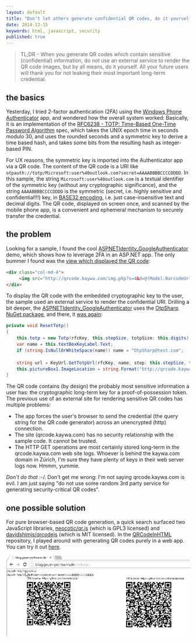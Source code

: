 ```yaml
---
layout: default
title: "Don't let others generate confidential QR codes, do it yourself in HTML"
date: 2014-12-15
keywords: html, javascript, security
published: true
---
```


> TL;DR - When you generate QR codes which contain sensitive (confidential) information, do *not* use an external service to render the QR code images, but by all means, do it yourself. All your future users will thank you for not leaking their most important long-term credential. 

## the basics

Yesterday, I tried 2-factor authentication (2FA) using the [Windows Phone Authenticator](http://www.windowsphone.com/en-us/store/app/authenticator/e7994dbc-2336-4950-91ba-ca22d653759b) app, and wondered how the overall system worked: Basically, it is an implementation of the [RFC6238 - TOTP: Time-Based One-Time Password Algorithm](http://tools.ietf.org/html/rfc6238) spec, which takes the UNIX epoch time in seconds modulo 30, and uses the rounded seconds and a symmetric key to derive a time based hash, and takes some bits from the resulting hash as integer-based PIN. 

For UX reasons, the symmetric key is imported into the Authenticator app via a QR code. The content of the QR code is a URI like ```otpauth://totp/Microsoft:user%40outlook.com?secret=AAAABBBBCCCCDDDD```. In this sample, the string ```Microsoft:user%40outlook.com``` is a textual identifier of the symmetric key (without any cryptographic significance), and the string ```AAAABBBBCCCCDDDD``` is the symmetric (secret, i.e. highly sensitive and confidential!!!) key, in [BASE32 encoding](http://www.crockford.com/wrmg/base32.html), i.e. just case-insensitive text and decimal digits. The QR code, displayed on screen once, and scanned by the mobile phone app, is a convenient and ephemeral mechanism to securely transfer the credential. 

## the problem

Looking for a sample, I found the cool [ASPNETIdentity_GoogleAuthenticator](https://github.com/beabigrockstar/ASPNETIdentity_GoogleAuthenticator) demo, which shows how to leverage 2FA in an ASP.NET app. The only bummer I found was the [view which displayed the QR code](https://github.com/beabigrockstar/ASPNETIdentity_GoogleAuthenticator/blob/067873f2aa7bfb3e0309e9f125cc3429b0b20932/ASPNETIdentity_GoogleAuthenticator/Views/Manage/EnableGoogleAuthenticator.cshtml): 

```HTML
<div class="col-md-4"> 
     <img src="http://qrcode.kaywa.com/img.php?s=4&d=@(Model.BarcodeUrl)"/> 
</div> 
```

To display the QR code with the embedded cryptographic key to the user, the sample used an external service to render the confidential URI. Drilling a bit deeper, the [ASPNETIdentity_GoogleAuthenticator](https://github.com/beabigrockstar/ASPNETIdentity_GoogleAuthenticator) uses the [OtpSharp NuGet package](https://bitbucket.org/devinmartin/otp-sharp/), and there, it [was again](https://bitbucket.org/devinmartin/otp-sharp/src/2820254eb66d6b04361655580d8d2c9f75960198/GoogleAuthenticatorTotpTest/GoogleAuthenticatorTotpTest.cs?at=default): 

```csharp
private void ResetTotp()
{
    this.totp = new Totp(rfcKey, this.stepSize, totpSize: this.digits);
    var name = this.textBoxKeyLabel.Text;
    if (string.IsNullOrWhiteSpace(name)) name = "OtpSharp@test.com";

    string url = KeyUrl.GetTotpUrl(rfcKey, name, step: this.stepSize, totpSize: this.digits);
    this.pictureBox1.ImageLocation = string.Format("http://qrcode.kaywa.com/img.php?s=4&d={0}", HttpUtility.UrlEncode(url));
}
```

The QR code contains (by design) the probably most sensitive information a user has: the cryptographic long-term key for a proof-of-possession token. The previous use of an external site for rendering sensitive QR codes has multiple problems: 

- The app forces the user's browser to send the credential (the query string for the QR code generator) across an unencrypted (http) connection. 
- The site (qrcode.kaywa.com) has no security relationship with the sample code. It cannot be trusted. 
- The HTTP GET operations are most certainly stored long-term in the qrcode.kaywa.com web site logs. Whoever is behind the kaywa.com domain in Zürich, I'm sure they have plenty of keys in their web server logs now. Hmmm, yummie. 

*Don't do that* :-/. Don't get me wrong: I'm not saying qrcode.kaywa.com is evil. I am just saying "do not use some random 3rd party service for generating security-critical QR codes".

## one possible solution

For pure browser-based QR code generation, a quick search surfaced two JavaScript libraries, [neocotic/qr.js](https://github.com/neocotic/qr.js/) (which is GPL3 licensed) and [davidshimjs/qrcodejs](https://github.com/davidshimjs/qrcodejs/) (which is MIT licensed). In the [QRCodeInHTML](https://github.com/chgeuer/QRCodeInHTML) repository, I played around with generating QR codes purely in a web app. You can try it out [here](/code/qr/). 

<div>
	<img src="/img/2014-12-15-generating-qr-codes-in-html/demo.gif" alt="demo app"></img>
</div>

